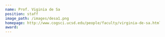 ```yaml
---
name: Prof. Viginia de Sa
position: staff
image_path: /images/desa1.png
homepage: http://www.cogsci.ucsd.edu/people/faculty/virginia-de-sa.html
award: 
---
```

